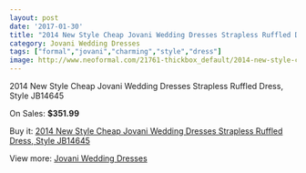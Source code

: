 ```yaml
---
layout: post
date: '2017-01-30'
title: "2014 New Style Cheap Jovani Wedding Dresses Strapless Ruffled Dress, Style JB14645"
category: Jovani Wedding Dresses
tags: ["formal","jovani","charming","style","dress"]
image: http://www.neoformal.com/21761-thickbox_default/2014-new-style-cheap-jovani-wedding-dresses-strapless-ruffled-dress-style-jb14645.jpg
---
```

2014 New Style Cheap Jovani Wedding Dresses Strapless Ruffled Dress, Style JB14645

On Sales: **$351.99**
<a href="https://www.neoformal.com/en/jovani-wedding-dresses-2014/7117-2014-new-style-cheap-jovani-wedding-dresses-strapless-ruffled-dress-style-jb14645.html"><amp-img layout="responsive" width="600" height="600" src="//www.neoformal.com/21761-thickbox_default/2014-new-style-cheap-jovani-wedding-dresses-strapless-ruffled-dress-style-jb14645.jpg" alt="2014 New Style Cheap Jovani Wedding Dresses Strapless Ruffled Dress, Style JB14645 0" /></a>
<a href="https://www.neoformal.com/en/jovani-wedding-dresses-2014/7117-2014-new-style-cheap-jovani-wedding-dresses-strapless-ruffled-dress-style-jb14645.html"><amp-img layout="responsive" width="600" height="600" src="//www.neoformal.com/21763-thickbox_default/2014-new-style-cheap-jovani-wedding-dresses-strapless-ruffled-dress-style-jb14645.jpg" alt="2014 New Style Cheap Jovani Wedding Dresses Strapless Ruffled Dress, Style JB14645 1" /></a>
<a href="https://www.neoformal.com/en/jovani-wedding-dresses-2014/7117-2014-new-style-cheap-jovani-wedding-dresses-strapless-ruffled-dress-style-jb14645.html"><amp-img layout="responsive" width="600" height="600" src="//www.neoformal.com/21762-thickbox_default/2014-new-style-cheap-jovani-wedding-dresses-strapless-ruffled-dress-style-jb14645.jpg" alt="2014 New Style Cheap Jovani Wedding Dresses Strapless Ruffled Dress, Style JB14645 2" /></a>

Buy it: [2014 New Style Cheap Jovani Wedding Dresses Strapless Ruffled Dress, Style JB14645](https://www.neoformal.com/en/jovani-wedding-dresses-2014/7117-2014-new-style-cheap-jovani-wedding-dresses-strapless-ruffled-dress-style-jb14645.html "2014 New Style Cheap Jovani Wedding Dresses Strapless Ruffled Dress, Style JB14645")

View more: [Jovani Wedding Dresses](https://www.neoformal.com/en/111-jovani-wedding-dresses-2014 "Jovani Wedding Dresses")